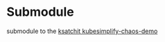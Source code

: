 # Submodule
submodule to the [ksatchit kubesimplify-chaos-demo](https://github.com/ksatchit/kubesimplify-chaos-demo) 


